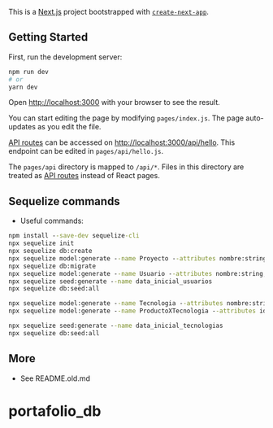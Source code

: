 This is a [Next.js](https://nextjs.org/) project bootstrapped with [`create-next-app`](https://github.com/vercel/next.js/tree/canary/packages/create-next-app).

## Getting Started

First, run the development server:

```bash
npm run dev
# or
yarn dev
```

Open [http://localhost:3000](http://localhost:3000) with your browser to see the result.

You can start editing the page by modifying `pages/index.js`. The page auto-updates as you edit the file.

[API routes](https://nextjs.org/docs/api-routes/introduction) can be accessed on [http://localhost:3000/api/hello](http://localhost:3000/api/hello). This endpoint can be edited in `pages/api/hello.js`.

The `pages/api` directory is mapped to `/api/*`. Files in this directory are treated as [API routes](https://nextjs.org/docs/api-routes/introduction) instead of React pages.

## Sequelize commands
- Useful commands:
````cmd
npm install --save-dev sequelize-cli
npx sequelize init
npx sequelize db:create
npx sequelize model:generate --name Proyecto --attributes nombre:string,rating:float
npx sequelize db:migrate
npx sequelize model:generate --name Usuario --attributes nombre:string,username:string,password:string
npx sequelize seed:generate --name data_inicial_usuarios
npx sequelize db:seed:all

npx sequelize model:generate --name Tecnologia --attributes nombre:string
npx sequelize model:generate --name ProductoXTecnologia --attributes idproducto:integer,idtecnologia:integer

npx sequelize seed:generate --name data_inicial_tecnologias
npx sequelize db:seed:all

````

## More
- See README.old.md
# portafolio_db

